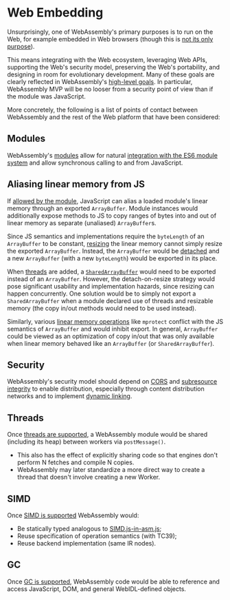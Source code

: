 # Web Embedding

Unsurprisingly, one of WebAssembly's primary purposes is to run on the Web,
for example embedded in Web browsers (though this is
[not its only purpose](NonWeb.md)).

This means integrating with the Web ecosystem, leveraging Web APIs, supporting
the Web's security model, preserving the Web's portability, and designing in
room for evolutionary development. Many of these goals are clearly
reflected in WebAssembly's [high-level goals](HighLevelGoals.md). In
particular, WebAssembly MVP will be no looser from a security point of view
than if the module was JavaScript.

More concretely, the following is a list of points of contact between WebAssembly
and the rest of the Web platform that have been considered:

## Modules

WebAssembly's [modules](Modules.md) allow for natural [integration with
the ES6 module system](Modules.md#integration-with-es6-modules) and allow
synchronous calling to and from JavaScript.

## Aliasing linear memory from JS

If [allowed by the module](Modules.md#linear-memory-section), JavaScript can
alias a loaded module's linear memory through an exported `ArrayBuffer`.
Module instances would additionally expose methods to JS to copy ranges of
bytes into and out of linear memory as separate (unaliased) `ArrayBuffer`s.

Since JS semantics and implementations require the `byteLength` of an
`ArrayBuffer` to be constant, [resizing](AstSemantics.md#resizing) the
linear memory cannot simply resize the exported `ArrayBuffer`. Instead,
the `ArrayBuffer` would be [detached](http://people.mozilla.org/~jorendorff/es6-draft.html#sec-detacharraybuffer)
and a new `ArrayBuffer` (with a new `byteLength`) would be exported in
its place.

When [threads](PostMVP.md#threads) are added, a
[`SharedArrayBuffer`](https://github.com/lars-t-hansen/ecmascript_sharedmem)
would need to be exported instead of an `ArrayBuffer`. However, the
detach-on-resize strategy would pose significant usability and implementation 
hazards, since resizing can happen concurrently. One solution would be
to simply not export a `SharedArrayBuffer` when a module declared use of
threads and resizable memory (the copy in/out methods would need to be used
instead).

Similarly, various [linear memory operations](FutureFeatures.md#finer-grained-control-over-memory)
like `mprotect` conflict with the JS semantics of `ArrayBuffer` and
would inhibit export. In general, `ArrayBuffer` could be viewed as an
optimization of copy in/out that was only available when linear memory
behaved like an `ArrayBuffer` (or `SharedArrayBuffer`).

## Security

WebAssembly's security model should depend on [CORS][] and
[subresource integrity][] to enable distribution, especially through content
distribution networks and to implement
[dynamic linking](DynamicLinking.md).

## Threads

Once [threads are supported](PostMVP.md#threads), a WebAssembly module would
be shared (including its heap) between workers via `postMessage()`.
* This also has the effect of explicitly sharing code so that engines don't
perform N fetches and compile N copies.
* WebAssembly may later standardize a more direct way to create a thread that
doesn't involve creating a new Worker.

## SIMD

Once [SIMD is supported](PostMVP.md#fixed-width-simd) WebAssembly would:
* Be statically typed analogous to [SIMD.js-in-asm.js][];
* Reuse specification of operation semantics (with TC39);
* Reuse backend implementation (same IR nodes).

## GC

Once [GC is supported](GC.md), WebAssembly code would be able to reference
and access JavaScript, DOM, and general WebIDL-defined objects.

  [CORS]: https://www.w3.org/TR/cors/
  [subresource integrity]: https://www.w3.org/TR/SRI/
  [SIMD.js-in-asm.js]: http://discourse.specifiction.org/t/request-for-comments-simd-js-in-asm-js
